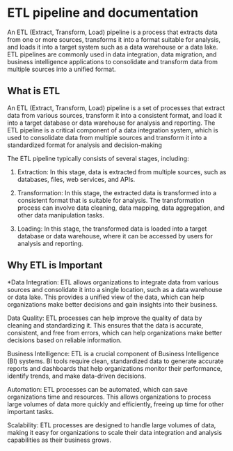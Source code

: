 # ETL pipeline and documentation

An ETL (Extract, Transform, Load) pipeline is a process that extracts data from one or more sources, transforms it into a format suitable for analysis, and loads it into a target system such as a data warehouse or a data lake. ETL pipelines are commonly used in data integration, data migration, and business intelligence applications to consolidate and transform data from multiple sources into a unified format.

## What is ETL

An ETL (Extract, Transform, Load) pipeline is a set of processes that extract data from various sources, transform it into a consistent format, and load it into a target database or data warehouse for analysis and reporting. The ETL pipeline is a critical component of a data integration system, which is used to consolidate data from multiple sources and transform it into a standardized format for analysis and decision-making

The ETL pipeline typically consists of several stages, including:

1. Extraction: In this stage, data is extracted from multiple sources, such as databases, files, web services, and APIs.

2. Transformation: In this stage, the extracted data is transformed into a consistent format that is suitable for analysis.
   The transformation process can involve data   cleaning, data mapping, data aggregation, and other data manipulation tasks.

3. Loading: In this stage, the transformed data is loaded into a target database or data warehouse, where it can be accessed by users for analysis and reporting.

## Why ETL is Important

*Data Integration: ETL allows organizations to integrate data from various sources and consolidate it into a single location, such as a data warehouse or data lake. This provides a unified view of the data, which can help organizations make better decisions and gain insights into their business.

Data Quality: ETL processes can help improve the quality of data by cleaning and standardizing it. This ensures that the data is accurate, consistent, and free from errors, which can help organizations make better decisions based on reliable information.

Business Intelligence: ETL is a crucial component of Business Intelligence (BI) systems. BI tools require clean, standardized data to generate accurate reports and dashboards that help organizations monitor their performance, identify trends, and make data-driven decisions.

Automation: ETL processes can be automated, which can save organizations time and resources. This allows organizations to process large volumes of data more quickly and efficiently, freeing up time for other important tasks.

Scalability: ETL processes are designed to handle large volumes of data, making it easy for organizations to scale their data integration and analysis capabilities as their business grows.
